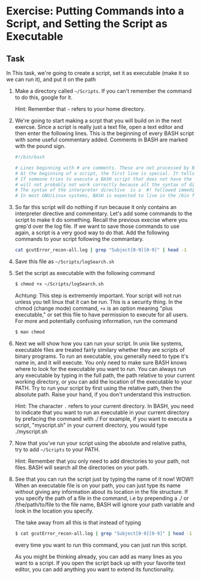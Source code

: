 # Exercise: Putting Commands into a Script, and Setting the Script as Executable

## Task

In This task, we're going to create a script, set it as executable (make it so we can run it), and put it on the path

1. Make a directory called `~/Scripts`. If you can't remember the command to do this, google for it.

   Hint: Remember that `~` refers to your home directory.
   
2. We're going to start making a scrpt that you will build on in the next exercse. Since a script is really just a text file, open a text editor and then enter the following lines. This is the beginning of every BASH script with some useful commentary added. Comments in BASH are marked with the pound sign. 

    ```bash
    #!/bin/bash
    
    # Lines beginning with # are comments. These are not processed by BASH, except in one special case. 
    # At the beginning of a script, the first line is special. It tells Linux what interpreter to use, and is called the interpreter directive. 
    # If someone tries to execute a BASH script that does not have the #!/bin/bash line, and they are in a non-BASH shell, then the script
    # will not probably not work correctly because all the syntax of different shell languages is different. has different.
    # The syntax of the interpreter directive  is a  #! followed immediately by the absolute path of the interpreter you'd like to use.
    # In most GNU/Linux systems, BASH is expected to live in the /bin folder, so it's full path is normally /bin/bash. 
    ```

3. So far this script will do nothing if run because it only contains an interpreter directive and commentary. Let's add some commands to the script to make it do something. Recall the previous execise where you grep'd over the log file. If we want to save those commands to use again, a script is a very good way to do that. Add the following commands to your script following the commantary.

    ```bash
    cat gcutError_recon-all.log | grep "Subject[0-9][0-9]" | head -1
    ```

4.  Save this file as `~/Scripts/logSearch.sh`

5. Set the script as executable with the following command

    ```bash
    $ chmod +x ~/Scripts/logSearch.sh
    ```

   Achtung: This step is extrememly important. Your script will not run unless you tell linux that it can be run. This is a security thing. In the chmod (change mode) command, `+x` is an option meaning "plus executable," or set this file to have permission to execute for all users. For more and potentially confusing information, run the command 

    ```bash
    $ man chmod
    ```
    
6. Next we will show how you can run your script. In unix like systems, executable files are treated fairly similary whether they are scripts of binary programs. To run an executable, you generally need to type it's name in, and it will execute. You only need to make sure BASH knows where to look for the executable you want to run. You can always run any executable by typing in the full path, the path relative to your current working directory, or you can add the location of the executable to your PATH. Try to run your script by first using the relative path, then the absolute path. Raise your hand, if you don't understand this instruction. 

   Hint: The character `.` refers to your current directory. In BASH, you need to indicate that you want to run an executable in your current directory by prefacing the command with ./ For example, if you want to executa a script, "myscript.sh" in your current directory, you would type ./myscript.sh

7. Now that you've run your script using the absolute and relative paths, try to add `~/Scripts` to your PATH.

   Hint: Remember that you only need to add directories to your path, not files. BASH will search all the directories on your path.

8. See that you can run the script just by typing the name of it now! WOW!! When an executable file is on your path, you can just type its name without giving any information about its location in the file structure. If you specify the path of a file in the command, i.e by prepending a ./ or /the/path/to/file to the file name, BASH will ignore your path variable and look in the location you specify.  

    The take away from all this is that instead of typing 

    ```bash
    $ cat gcutError_recon-all.log | grep "Subject[0-9][0-9]" | head -1
    ```

    every time you want to run this command, you can just run this script.
    
    As you might be thinking already, you can add as many lines as you want to a script. If you open the script back up with your favorite text editor, you can add anything you want to extend its functionality.
